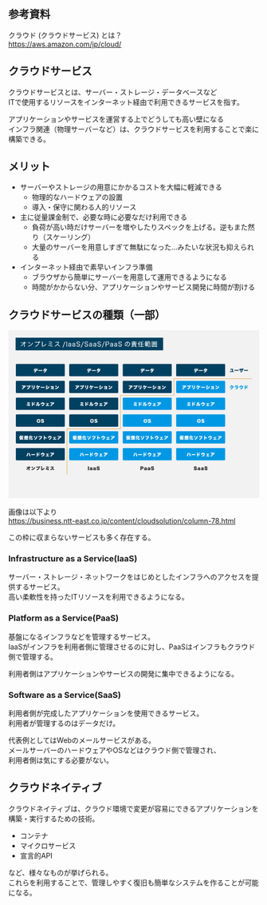 ## 参考資料
クラウド (クラウドサービス) とは？  
https://aws.amazon.com/jp/cloud/

## クラウドサービス
クラウドサービスとは、サーバー・ストレージ・データベースなど  
ITで使用するリソースをインターネット経由で利用できるサービスを指す。

アプリケーションやサービスを運営する上でどうしても高い壁になる  
インフラ関連（物理サーバーなど）は、クラウドサービスを利用することで楽に構築できる。

## メリット
* サーバーやストレージの用意にかかるコストを大幅に軽減できる
  - 物理的なハードウェアの設置
  - 導入・保守に関わる人的リソース
* 主に従量課金制で、必要な時に必要なだけ利用できる
  - 負荷が高い時だけサーバーを増やしたりスペックを上げる。逆もまた然り（スケーリング）
  - 大量のサーバーを用意しすぎて無駄になった…みたいな状況も抑えられる
* インターネット経由で素早いインフラ準備
  - ブラウザから簡単にサーバーを用意して運用できるようになる
  - 時間がかからない分、アプリケーションやサービス開発に時間が割ける

## クラウドサービスの種類（一部）
![](./image/cloud_services.jpg)

画像は以下より  
https://business.ntt-east.co.jp/content/cloudsolution/column-78.html

この枠に収まらないサービスも多く存在する。

### Infrastructure as a Service(IaaS)
サーバー・ストレージ・ネットワークをはじめとしたインフラへのアクセスを提供するサービス。  
高い柔軟性を持ったITリソースを利用できるようになる。

### Platform as a Service(PaaS)
基盤になるインフラなどを管理するサービス。  
IaaSがインフラを利用者側に管理させるのに対し、PaaSはインフラもクラウド側で管理する。  

利用者側はアプリケーションやサービスの開発に集中できるようになる。

### Software as a Service(SaaS)
利用者側が完成したアプリケーションを使用できるサービス。  
利用者が管理するのはデータだけ。

代表例としてはWebのメールサービスがある。  
メールサーバーのハードウェアやOSなどはクラウド側で管理され、  
利用者側は気にする必要がない。


## クラウドネイティブ
クラウドネイティブは、クラウド環境で変更が容易にできるアプリケーションを  
構築・実行するための技術。

* コンテナ
* マイクロサービス
* 宣言的API

など、様々なものが挙げられる。  
これらを利用することで、管理しやすく復旧も簡単なシステムを作ることが可能になる。